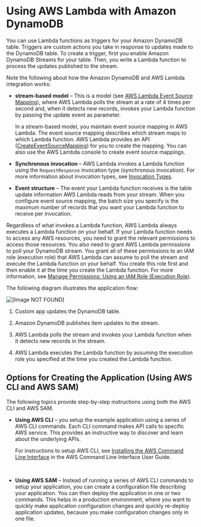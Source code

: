# Using AWS Lambda with Amazon DynamoDB<a name="with-ddb"></a>

 You can use Lambda functions as triggers for your Amazon DynamoDB table\. Triggers are custom actions you take in response to updates made to the DynamoDB table\. To create a trigger, first you enable Amazon DynamoDB Streams for your table\. Then, you write a Lambda function to process the updates published to the stream\. 

Note the following about how the Amazon DynamoDB and AWS Lambda integration works:
+ **stream\-based model** – This is a model \(see [AWS Lambda Event Source Mapping](intro-invocation-modes.md)\), where AWS Lambda polls the stream at a rate of 4 times per second and, when it detects new records, invokes your Lambda function by passing the update event as parameter\. 

  In a stream\-based model, you maintain event source mapping in AWS Lambda\. The event source mapping describes which stream maps to which Lambda function\. AWS Lambda provides an API \([CreateEventSourceMapping](API_CreateEventSourceMapping.md)\) for you to create the mapping\. You can also use the AWS Lambda console to create event source mappings\. 
+ **Synchronous invocation** – AWS Lambda invokes a Lambda function using the `RequestResponse` invocation type \(synchronous invocation\)\. For more information about invocation types, see [Invocation Types](invocation-options.md)\. 
+ **Event structure** – The event your Lambda function receives is the table update information AWS Lambda reads from your stream\. When you configure event source mapping, the batch size you specify is the maximum number of records that you want your Lambda function to receive per invocation\.

Regardless of what invokes a Lambda function, AWS Lambda always executes a Lambda function on your behalf\. If your Lambda function needs to access any AWS resources, you need to grant the relevant permissions to access those resources\. You also need to grant AWS Lambda permissions to poll your DynamoDB stream\. You grant all of these permissions to an IAM role \(execution role\) that AWS Lambda can assume to poll the stream and execute the Lambda function on your behalf\. You create this role first and then enable it at the time you create the Lambda function\. For more information, see [Manage Permissions: Using an IAM Role \(Execution Role\)](intro-permission-model.md#lambda-intro-execution-role)\.

The following diagram illustrates the application flow:

![\[Image NOT FOUND\]](http://docs.aws.amazon.com/lambda/latest/dg/images/ddb-pull-model-10.png)

1. Custom app updates the DynamoDB table\. 

1. Amazon DynamoDB publishes item updates to the stream\. 

1. AWS Lambda polls the stream and invokes your Lambda function when it detects new records in the stream\.

1. AWS Lambda executes the Lambda function by assuming the execution role you specified at the time you created the Lambda function\.

## Options for Creating the Application \(Using AWS CLI and AWS SAM\)<a name="with-ddb-two-options"></a>

The following topics provide step\-by\-step instructions using both the AWS CLI and AWS SAM\. 
+ **Using AWS CLI** – you setup the example application using a series of AWS CLI commands\. Each CLI command makes API calls to specific AWS service\. This provides an instructive way to discover and learn about the underlying APIs\.

  For instructions to setup AWS CLI, see [Installing the AWS Command Line Interface](https://docs.aws.amazon.com/cli/latest/userguide/installing.html) in the AWS Command Line Interface User Guide\.

   
+ **Using AWS SAM** – Instead of running a series of AWS CLI commands to setup your application, you can create a configuration file describing your application\. You can then deploy the application in one or two commands\. This helps in a production environment, where you want to quickly make application configuration changes and quickly re\-deploy application updates, because you make configuration changes only in one file\.